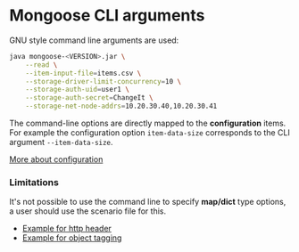 # Mongoose CLI arguments

GNU style command line arguments are used:

```bash
java mongoose-<VERSION>.jar \
    --read \
    --item-input-file=items.csv \
    --storage-driver-limit-concurrency=10 \
    --storage-auth-uid=user1 \
    --storage-auth-secret=ChangeIt \
    --storage-net-node-addrs=10.20.30.40,10.20.30.41
```

The command-line options are directly mapped to the **configuration** items. For example the configuration option
`item-data-size` corresponds to the CLI argument `--item-data-size`.

[More about configuration](../configuration)


### Limitations

It's not possible to use the command line to specify **map/dict** type options, a user should use the scenario file for this.

* [Example for http header](https://github.com/emc-mongoose/mongoose-storage-driver-http#2-custom-http-headers)
* [Example for object tagging](https://github.com/emc-mongoose/mongoose-storage-driver-s3#421-put-object-tags)

